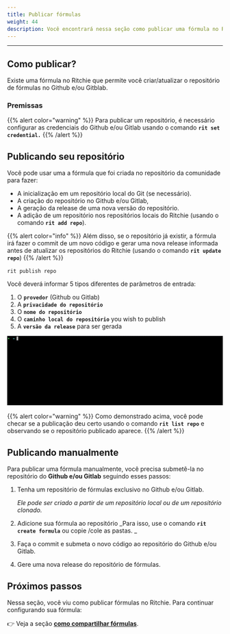 ```yaml
---
title: Publicar fórmulas
weight: 44
description: Você encontrará nessa seção como publicar uma fórmula no Ritchie.
---
```


---

## Como publicar?

Existe uma fórmula no Ritchie que permite você criar/atualizar o repositório de fórmulas no Github e/ou Gitblab. 

### Premissas

{{% alert color="warning" %}}
Para publicar um repositório, é necessário configurar as credenciais do Github e/ou Gitlab usando o comando **`rit set credential.`**
{{% /alert %}}

## Publicando seu repositório

Você pode usar uma a fórmula que foi criada no repositório da comunidade para fazer:

* A inicialização em um repositório local do Git \(se necessário\). 
* A criação do repositório no Github e/ou Gitlab,
* A geração da release de uma nova versão do repositório. 
* A adição de um repositório nos repositórios locais do Ritchie \(usando o comando **`rit add repo`**\). 

{{% alert color="info" %}}
Além disso, se o repositório já existir, a fórmula irá fazer o commit de um novo código e gerar uma nova release informada antes de atualizar os repositórios do Ritchie \(usando o comando **`rit update repo`**\)
{{% /alert %}}

```text
rit publish repo
```

Você deverá informar 5 tipos diferentes de parâmetros de entrada:

1. O **`provedor`** \(Github ou Gitlab\)
2. A **`privacidade do repositório`**
3. O **`nome do repositório`**
4. O **`caminho local do repositório`** you wish to publish
5. A **`versão da release`** para ser gerada

![](/docs/rit-publish-repo.gif)

{{% alert color="warning" %}}
Como demonstrado acima, você pode checar se a publicação deu certo usando o comando **`rit list repo`** e observando se o repositório publicado aparece.
{{% /alert %}}

## Publicando manualmente

Para publicar uma fórmula manualmente, você precisa submetê-la no repositório do  **Github e/ou Gitlab** seguindo esses passos:

1. Tenha um repositório de fórmulas exclusivo no Github e/ou Gitlab.

   _Ele pode ser criado a partir de um repositório local ou de um repositório clonado._  

2. Adicione sua fórmula ao repositório  _Para isso, use o comando **`rit create formula`** ou copie /cole as pastas. _
3. Faça o commit e submeta o novo código ao repositório do Github e/ou Gitlab. 
4. Gere uma nova release do repositório de fórmulas. 

## Próximos passos

Nessa seção, você viu como publicar fórmulas no Ritchie. Para continuar configurando sua fórmula: 

👉 Veja a seção [**como compartilhar fórmulas**](/docs-ritchie/pt-br/como/fórmulas/compartilhar-fórmulas/).
